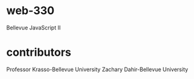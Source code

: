 # web-330
Bellevue JavaScript II
# contributors
Professor Krasso-Bellevue University
Zachary Dahir-Bellevue University